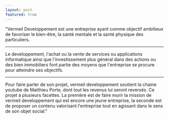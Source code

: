```yaml
---
layout: post
featured: true
---
```


"Vermeil Developpement est une entreprise ayant comme objectif ambitieux de favoriser le bien-être, la santé mentale et la santé physique des particuliers.

--- 

Le developpement, l'achat ou la vente de services ou applications informatique ainsi que l'investissement plus général dans des actions ou des bien immobiliers font partie des moyens que l'entreprise se procure pour atteindre ses objectifs.

---

Pour faire parler de son projet, vermeil developpement soutient la chaine youtube de Matthieu Porte, dont tout les revenus lui seront reversés. Ce projet à plusieurs facettes. La première est de faire murir la mission de vermeil developpement qui est encore une jeune entreprise, la seconde est de proposer un contenu valorisant l'entreprise tout en agissant dans le sens de son objet social."